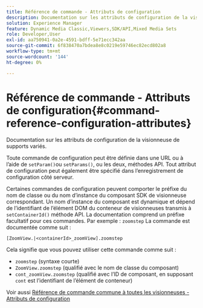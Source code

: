 ```yaml
---
title: Référence de commande - Attributs de configuration
description: Documentation sur les attributs de configuration de la visionneuse de supports variés.
solution: Experience Manager
feature: Dynamic Media Classic,Viewers,SDK/API,Mixed Media Sets
role: Developer,User
exl-id: aa750941-0a2e-4591-bdff-5e71ecc342aa
source-git-commit: 6f838470a7bdea8e8c0219e59746ec82ecd802a8
workflow-type: tm+mt
source-wordcount: '144'
ht-degree: 0%

---
```


# Référence de commande - Attributs de configuration{#command-reference-configuration-attributes}

Documentation sur les attributs de configuration de la visionneuse de supports variés.

Toute commande de configuration peut être définie dans une URL ou à l’aide de `setParam()`ou `setParams()`, ou les deux, méthodes API. Tout attribut de configuration peut également être spécifié dans l’enregistrement de configuration côté serveur.

Certaines commandes de configuration peuvent comporter le préfixe du nom de classe ou du nom d’instance du composant SDK de visionneuse correspondant. Un nom d’instance du composant est dynamique et dépend de l’identifiant de l’élément DOM du conteneur de visionneuses transmis à `setContainerId()` méthode API. La documentation comprend un préfixe facultatif pour ces commandes. Par exemple : `zoomstep` La commande est documentée comme suit :

`[ZoomView.|<containerId>_zoomView].zoomstep`

Cela signifie que vous pouvez utiliser cette commande comme suit :

* `zoomstep` (syntaxe courte)
* `ZoomView.zoomstep` (qualifié avec le nom de classe du composant)
* `cont_zoomView.zoomstep` (qualifié avec l’ID de composant, en supposant `cont` est l’identifiant de l’élément de conteneur)

Voir aussi [Référence de commande commune à toutes les visionneuses - Attributs de configuration](../../../r-html5-viewer-20-cmdref-configattrib/r-html5-viewer-20-cmdref-configattrib.md#concept-850e0f2c49b949deb7cfbfd330d329bd)
